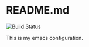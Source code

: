 <!--  -->
# README.md

[![Build Status](https://travis-ci.org/wynro/.emacs.d.svg?branch=master)](https://travis-ci.org/wynro/.emacs.d)

This is my emacs configuration.
